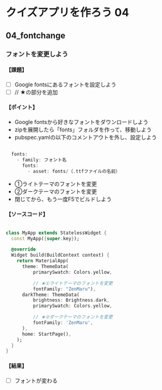 # クイズアプリを作ろう 04

## 04_fontchange

### フォントを変更しよう

#### **【課題】**

- [ ] Google fontsにあるフォントを設定しよう
- [ ] // ★の部分を追加

#### **【ポイント】**

- Google fontsから好きなフォントをダウンロードしよう
- zipを展開したら「fonts」フォルダを作って、移動しよう
- pubspec.yamlの以下のコメントアウトを外し、設定しよう

```Dart

  fonts:
    - family: フォント名
      fonts:
        - asset: fonts/（.ttfファイルの名前）

```

- ①ライトテーマのフォントを変更
- ②ダークテーマのフォントを変更
- 閉じてから、もう一度F5でビルドしよう

#### **【ソースコード】**

```Dart

class MyApp extends StatelessWidget {
  const MyApp({super.key});

  @override
  Widget build(BuildContext context) {
    return MaterialApp(
      theme: ThemeData(
          primarySwatch: Colors.yellow,

          // ★①ライトテーマのフォントを変更
          fontFamily: "ZenMaru"),
      darkTheme: ThemeData(
          brightness: Brightness.dark,
          primarySwatch: Colors.yellow,

          // ★②ダークテーマのフォントを変更
          fontFamily: 'ZenMaru',
      ),
      home: StartPage(),
    );
  }
}

```

#### **【結果】**  

- [ ] フォントが変わる
